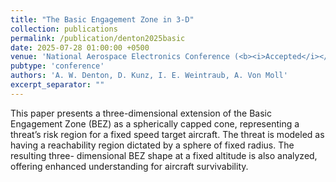 ```yaml
---
title: "The Basic Engagement Zone in 3-D"
collection: publications
permalink: /publication/denton2025basic
date: 2025-07-28 01:00:00 +0500
venue: 'National Aerospace Electronics Conference (<b><i>Accepted</i></b>)'
pubtype: 'conference'
authors: 'A. W. Denton, D. Kunz, I. E. Weintraub, A. Von Moll'
excerpt_separator: ""
---
```

This paper presents a three-dimensional extension of the Basic Engagement Zone (BEZ) as a spherically capped cone, representing a threat’s risk region for a fixed speed target aircraft. The threat is modeled as having a reachability region dictated by a sphere of fixed radius. The resulting three- dimensional BEZ shape at a fixed altitude is also analyzed, offering enhanced understanding for aircraft survivability.
